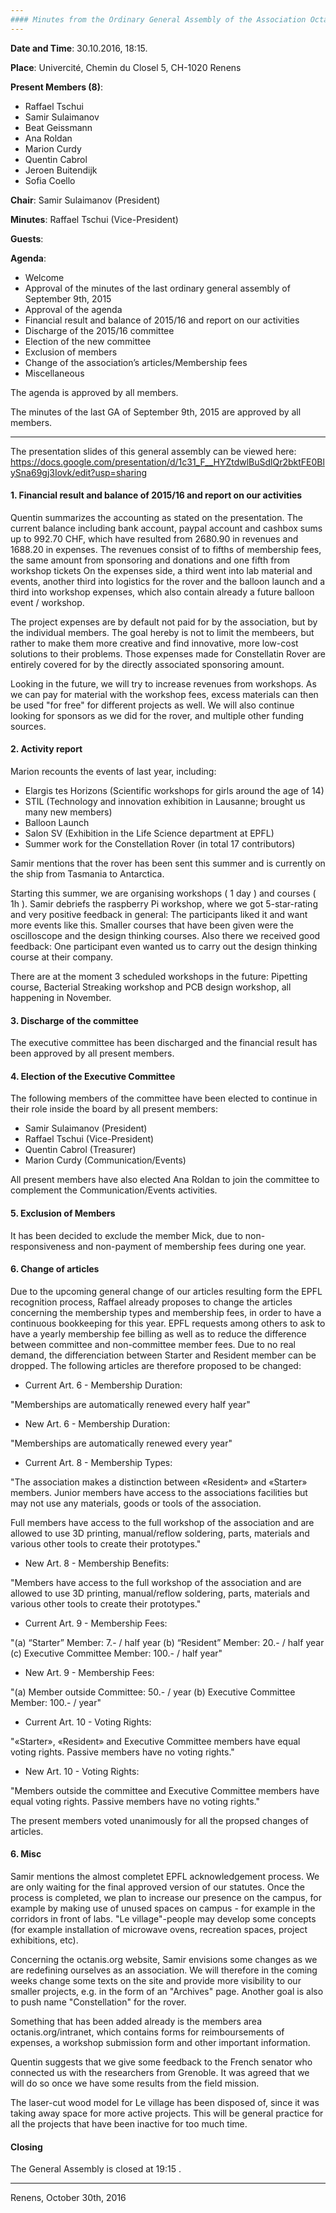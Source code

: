 ```yaml
---
#### Minutes from the Ordinary General Assembly of the Association Octanis
---
```


__Date and Time__: 30.10.2016, 18:15. 

__Place__: Univercité, Chemin du Closel 5, CH-1020 Renens

__Present Members (8)__:
  * Raffael Tschui
  * Samir Sulaimanov
  * Beat Geissmann
  * Ana Roldan
  * Marion Curdy
  * Quentin Cabrol
  * Jeroen Buitendijk
  * Sofia Coello

__Chair__: Samir Sulaimanov (President)

__Minutes__: Raffael Tschui (Vice-President)

__Guests__: 

__Agenda__:
 * Welcome
 * Approval of the minutes of the last ordinary general assembly of September 9th, 2015
 * Approval of the agenda
 * Financial result and balance of 2015/16 and report on our activities
 * Discharge of the 2015/16 committee
 * Election of the new committee
 * Exclusion of members
 * Change of the association’s articles/Membership fees
 * Miscellaneous

The agenda is approved by all members.

The minutes of the last GA of September 9th, 2015 are approved by all members.

---

The presentation slides of this general assembly can be viewed here: https://docs.google.com/presentation/d/1c31_F__HYZtdwlBuSdlQr2bktFE0BlySna69gj3Iovk/edit?usp=sharing

#### 1. Financial result and balance of 2015/16 and report on our activities

Quentin summarizes the accounting as stated on the presentation. The current balance including bank account, paypal account and cashbox sums up to 992.70 CHF, which have resulted from 2680.90 in revenues and 1688.20 in expenses. The revenues consist of to fifths of membership fees, the same amount from sponsoring and donations and one fifth from workshop tickets On the expenses side, a third went into lab material and events, another third into logistics for the rover and the balloon launch and a third into workshop expenses, which also contain already a future balloon event / workshop.

The project expenses are by default not paid for by the association, but by the individual members. The goal hereby is not to limit the membeers, but rather to make them more creative and find innovative, more low-cost solutions to their problems. 
Those expenses made for Constellatin Rover are entirely covered for by the directly associated sponsoring amount.

Looking in the future, we will try to increase revenues from workshops. As we can pay for material with the workshop fees, excess materials can then be used "for free" for different projects as well. We will also continue looking for sponsors as we did for the rover, and multiple other funding sources.

#### 2. Activity report

Marion recounts the events of last year, including:

 * Elargis tes Horizons (Scientific workshops for girls around the age of 14)
 * STIL (Technology and innovation exhibition in Lausanne; brought us many new members)
 * Balloon Launch 
 * Salon SV (Exhibition in the Life Science department at EPFL)
 * Summer work for the Constellation Rover (in total 17 contributors)

Samir mentions that the rover has been sent this summer and is currently on the ship from Tasmania to Antarctica.

Starting this summer, we are organising workshops ( 1 day ) and courses ( 1h ). Samir debriefs the raspberry Pi workshop, where we got 5-star-rating and very positive feedback in general: The participants liked it and want more events like this. Smaller courses that have been given were the oscilloscope and the design thinking courses. Also there we received good feedback: One participant even wanted us to carry out the design thinking course at their company.

There are at the moment 3 scheduled workshops in the future: Pipetting course, Bacterial Streaking workshop and PCB design workshop, all happening in November.


#### 3. Discharge of the committee

The executive committee has been discharged and the financial result has been approved by all present members.

#### 4. Election of the Executive Committee

The following members of the committee have been elected to continue in their role inside the board by all present members:
  * Samir Sulaimanov (President)
  * Raffael Tschui (Vice-President)
  * Quentin Cabrol (Treasurer)
  * Marion Curdy (Communication/Events)

All present members have also elected Ana Roldan to join the committee to complement the Communication/Events activities. 

#### 5. Exclusion of Members

It has been decided to exclude the member Mick, due to non-responsiveness and non-payment of membership fees during one year. 

#### 6. Change of articles

Due to the upcoming general change of our articles resulting form the EPFL recognition process, Raffael already proposes to change the articles concerning the membership types and membership fees, in order to have a continuous bookkeeping for this year. EPFL requests among others to ask to have a yearly membership fee billing as well as to reduce the difference between committee and non-committee member fees. Due to no real demand, the differenciation between Starter and Resident member can be dropped. The following articles are therefore proposed to be changed:

 * Current Art. 6 - Membership Duration:

"Memberships are automatically renewed every half year"

 * New Art. 6 - Membership Duration:

"Memberships are automatically renewed every year"

 * Current Art. 8 - Membership Types:
            
"The association makes a distinction between «Resident» and «Starter» members. Junior members have access to the associations facilities but may not use any materials, goods or tools of the association.
                    
Full members have access to the full workshop of the association and are allowed to use 3D printing, manual/reflow soldering, parts, materials and various other tools to create their prototypes."

 * New Art. 8 - Membership Benefits:
                    
"Members have access to the full workshop of the association and are allowed to use 3D printing, manual/reflow soldering, parts, materials and various other tools to create their prototypes."

 * Current Art. 9 - Membership Fees:

"(a) “Starter” Member: 7.- / half year
(b) “Resident” Member: 20.- / half year
(c) Executive Committee Member: 100.- / half year"

 * New Art. 9 - Membership Fees:

"(a) Member outside Committee: 50.- / year
(b) Executive Committee Member: 100.- / year"

 * Current Art. 10 - Voting Rights:
            
"«Starter», «Resident» and Executive Committee members have equal voting rights. Passive members have no voting rights."

 * New Art. 10 - Voting Rights:

"Members outside the committee and Executive Committee members have equal voting rights. Passive members have no voting rights."

The present members voted unanimously for all the propsed changes of articles.


#### 6. Misc

Samir mentions the almost completet EPFL acknowledgement process. We are only waiting for the final approved version of our statutes. Once the process is completed, we plan to increase our presence on the campus, for example by making use of unused spaces on campus - for example in the corridors in front of labs. "Le village"-people may develop some concepts (for example installation of microwave ovens, recreation spaces, project exhibitions, etc).

Concerning the octanis.org website, Samir envisions some changes as we are redefining ourselves as an association. We will therefore in the coming weeks change some texts on the site and provide more visibility to our smaller projects, e.g. in the form of an "Archives" page. Another goal is also to push name "Constellation" for the rover.

Something that has been added already is the members area octanis.org/intranet, which contains forms for reimboursements of expenses, a workshop submission form and other important information.

Quentin suggests that we give some feedback to the French senator who connected us with the researchers from Grenoble. It was agreed that we will do so once we have some results from the field mission.

The laser-cut wood model for Le village has been disposed of, since it was taking away space for more active projects. This will be general practice for all the projects that have been inactive for too much time.


#### Closing

The General Assembly is closed at 19:15 .

___


Renens, October 30th, 2016




